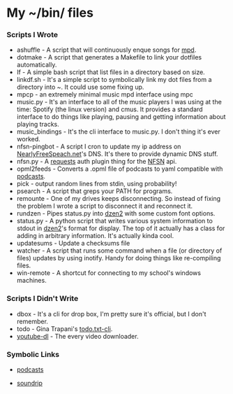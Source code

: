 My ~/bin/ files
=========

### Scripts I Wrote
* ashuffle - A script that will continuously enque songs for [mpd][].
* dotmake - A script that generates a Makefile to link your dotfiles automatically.
* lf - A simple bash script that list files in a directory based on size.
* linkdf.sh - It's a simple script to symbolically link my dot files from a
directory into ~. It could use some fixing up.
* mpcp - an extremely minimal music mpd interface using mpc
* music.py - It's an interface to all of the music players I was using at the
time: Spotify (the linux version) and cmus. It provides a standard interface to
do things like playing, pausing and getting information about playing tracks.
* music\_bindings - It's the cli interface to music.py. I don't thing it's ever
worked.
* nfsn-pingbot - A script I cron to update my ip address on 
[NearlyFreeSpeach.net][nfsn]'s
DNS. It's there to provide dynamic DNS stuff.
* nfsn.py - A [requests][] auth plugin thing for the [NFSN][nfsn] api.
* opml2feeds - Converts a .opml file of podcasts to yaml compatible with [podcasts][].
* pick - output random lines from stdin, using probability!
* psearch - A script that greps your PATH for programs.
* remounte - One of my drives keeps disconnecting. So instead of fixing the problem I 
wrote a script to disconnect it and reconnect it.
* rundzen - Pipes status.py into [dzen2][] with some custom font options.
* status.py - A python script that writes various system information to stdout
in [dzen2][]'s format for display. The top of it actually has a class for adding in
arbitrary information. It's actually kinda cool.
* updatesums - Update a checksums file
* watcher - A script that runs some command when a file (or directory of files) 
updates by using inotify. Handy for doing things like re-compiling files.
* win-remote - A shortcut for connecting to my school's windows machines.

### Scripts I Didn't Write
* dbox - It's a cli for drop box, I'm pretty sure it's official, but
I don't remember.
* todo - Gina Trapani's [todo.txt-cli][todo].
* [youtube-dl][] - The every video downloader.

### Symbolic Links
* [podcasts][]
* [soundrip][]

  [podcasts]: https://github.com/Joshkunz/podcasts
  [soundrip]: https://github.com/Joshkunz/soundrip
  [dzen2]: https://github.com/robm/dzen
  [nfsn]: https://www.nearlyfreespeech.net/
  [requests]: http://docs.python-requests.org/en/latest/
  [youtube-dl]: http://rg3.github.com/youtube-dl/
  [todo]: http://todotxt.com/
  [mpd]: http://mpd.wikia.com/wiki/Music_Player_Daemon_Wiki
